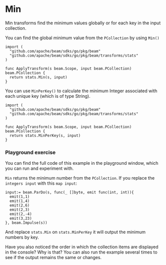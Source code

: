 <!--
Licensed under the Apache License, Version 2.0 (the "License");
you may not use this file except in compliance with the License.
You may obtain a copy of the License at
http://www.apache.org/licenses/LICENSE-2.0
Unless required by applicable law or agreed to in writing, software
distributed under the License is distributed on an "AS IS" BASIS,
WITHOUT WARRANTIES OR CONDITIONS OF ANY KIND, either express or implied.
See the License for the specific language governing permissions and
limitations under the License.
-->

# Min

Min transforms find the minimum values globally or for each key in the input collection.

You can find the global minimum value from the ```PCollection``` by using ```Min()```

```
import (
  "github.com/apache/beam/sdks/go/pkg/beam"
  "github.com/apache/beam/sdks/go/pkg/beam/transforms/stats"
)

func ApplyTransform(s beam.Scope, input beam.PCollection) beam.PCollection {
  return stats.Min(s, input)
}
```

You can use ```MinPerKey()``` to calculate the minimum Integer associated with each unique key (which is of type String).

```
import (
  "github.com/apache/beam/sdks/go/pkg/beam"
  "github.com/apache/beam/sdks/go/pkg/beam/transforms/stats"
)

func ApplyTransform(s beam.Scope, input beam.PCollection) beam.PCollection {
  return stats.MinPerKey(s, input)
}
```

### Playground exercise

You can find the full code of this example in the playground window, which you can run and experiment with.

`Min` returns the minimum number from the `PCollection`. If you replace the `integers input` with this `map input`:

```
input:= beam.ParDo(s, func(_ []byte, emit func(int, int)){
  emit(1,1)
  emit(1,4)
  emit(2,6)
  emit(2,3)
  emit(2,-4)
  emit(3,23)
}, beam.Impulse(s))
```

And replace `stats.Min` on `stats.MinPerKey` it will output the minimum numbers by key.

Have you also noticed the order in which the collection items are displayed in the console? Why is that? You can also run the example several times to see if the output remains the same or changes.